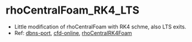 # rhoCentralFoam_RK4_LTS


- Little modification of rhoCentralFoam with RK4 schme, also LTS exits.
- Ref: [dbns-port](https://github.com/ilyapopov/dbns-port), [cfd-online](https://www.cfd-online.com/Forums/openfoam-solving/125307-rhocentralfoam-runge-kutta.html), [rhoCentralRK4Foam](https://github.com/SiboLi666/rhoCentralRK4Foam)
